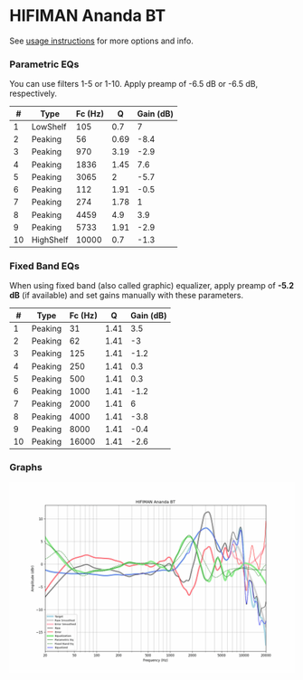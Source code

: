 # HIFIMAN Ananda BT
See [usage instructions](https://github.com/jaakkopasanen/AutoEq#usage) for more options and info.

### Parametric EQs
You can use filters 1-5 or 1-10. Apply preamp of -6.5 dB or -6.5 dB, respectively.

|   # | Type      |   Fc (Hz) |    Q |   Gain (dB) |
|-----|-----------|-----------|------|-------------|
|   1 | LowShelf  |       105 | 0.7  |         7   |
|   2 | Peaking   |        56 | 0.69 |        -8.4 |
|   3 | Peaking   |       970 | 3.19 |        -2.9 |
|   4 | Peaking   |      1836 | 1.45 |         7.6 |
|   5 | Peaking   |      3065 | 2    |        -5.7 |
|   6 | Peaking   |       112 | 1.91 |        -0.5 |
|   7 | Peaking   |       274 | 1.78 |         1   |
|   8 | Peaking   |      4459 | 4.9  |         3.9 |
|   9 | Peaking   |      5733 | 1.91 |        -2.9 |
|  10 | HighShelf |     10000 | 0.7  |        -1.3 |

### Fixed Band EQs
When using fixed band (also called graphic) equalizer, apply preamp of **-5.2 dB** (if available) and set gains manually with these parameters.

|   # | Type    |   Fc (Hz) |    Q |   Gain (dB) |
|-----|---------|-----------|------|-------------|
|   1 | Peaking |        31 | 1.41 |         3.5 |
|   2 | Peaking |        62 | 1.41 |        -3   |
|   3 | Peaking |       125 | 1.41 |        -1.2 |
|   4 | Peaking |       250 | 1.41 |         0.3 |
|   5 | Peaking |       500 | 1.41 |         0.3 |
|   6 | Peaking |      1000 | 1.41 |        -1.2 |
|   7 | Peaking |      2000 | 1.41 |         6   |
|   8 | Peaking |      4000 | 1.41 |        -3.8 |
|   9 | Peaking |      8000 | 1.41 |        -0.4 |
|  10 | Peaking |     16000 | 1.41 |        -2.6 |

### Graphs
![](./HIFIMAN%20Ananda%20BT.png)
